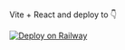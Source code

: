 Vite + React and deploy to 👇

[![Deploy on Railway](https://railway.app/button.svg)](https://railway.app/new/template/D4z9d7?referralCode=8li2g7)